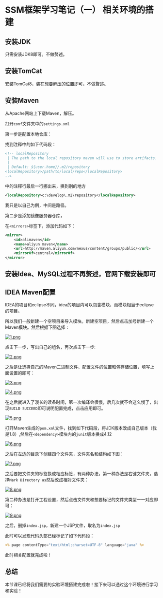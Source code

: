 # SSM框架学习笔记（一） 相关环境的搭建


## 安装JDK

只需安装JDK8即可。不做赘述。

## 安装TomCat

安装TomCat8，装在想要解压的位置即可，不做赘述。

## 安装Maven

从Apache网站上下载Maven，解压。

打开`conf`文件夹中的`settings.xml`

第一步是配置本地仓库：

找到注释中的如下代码段：

```xml
<!-- localRepository
 | The path to the local repository maven will use to store artifacts.
 |
 | Default: ${user.home}/.m2/repository
<localRepository>/path/to/local/repo</localRepository>
-->
```

中的注释行最后一行挪出来，换到别的地方

```xml
<localRepository>c:\develop\.m2\repository</localRepository>
```

我只是以自己为例，中间是路径。

第二步是添加镜像服务器仓库，

在`<mirrors>`标签下，添加代码如下：

```xml
<mirror>
    <id>alimaven</id>
    <name>aliyun maven</name>
    <url>http://maven.aliyun.com/nexus/content/groups/public/</url>
    <mirrorOf>central</mirrorOf>
</mirror>
```

## 安装Idea、MySQL过程不再赘述，官网下载安装即可

## IDEA Maven配置

IDEA的项目和eclipse不同，idea的项目内可以包含模块，而模块相当于eclipse的项目。

所以我们一般新建一个空项目来导入模块。新建空项目，然后点击加号新建一个Maven模块。然后根据下图选择：

[![1.png](https://img.zephyrl.co/images/2020/02/02/1.png)](https://img.zephyrl.co/image/Uzu)

点击下一步，写出自己的组名，再次点击下一步:

[![2.png](https://img.zephyrl.co/images/2020/02/02/2.png)](https://img.zephyrl.co/image/3Np)

之后是让选择自己的Maven二进制文件、配置文件的位置和包存储位置，填写上面设置的即可：

[![3.png](https://img.zephyrl.co/images/2020/02/02/3.png)](https://img.zephyrl.co/image/HX1)

[![4.png](https://img.zephyrl.co/images/2020/02/02/4.png)](https://img.zephyrl.co/image/tFa)

在之后就进入了漫长的读条时间，第一次编译会很慢，后几次就不会这么慢了，出现`BUILD SUCCEED`即可说明配置完成，点击应用即可。

[![5.png](https://img.zephyrl.co/images/2020/02/02/5.png)](https://img.zephyrl.co/image/brq)

打开Maven生成的`pom.xml`文件，找到如下代码段，将JDK版本改成自己版本（我是1.8）,然后在`<dependency>`模块内的`junit`版本换成4.12

[![6.png](https://img.zephyrl.co/images/2020/02/02/6.png)](https://img.zephyrl.co/image/FSW)

之后在左边的目录下创建四个文件夹，文件夹名和结构如下图：

[![7.png](https://img.zephyrl.co/images/2020/02/02/7.png)](https://img.zephyrl.co/image/Gsy)

之后要把文件夹的标签换成相应标签，有两种办法，第一种办法是右键文件夹，选择`Mark Directory as`然后改成相对文件夹：

[![8.png](https://img.zephyrl.co/images/2020/02/02/8.png)](https://img.zephyrl.co/image/N2Vh)

第二种办法是打开工程设置，然后点击文件夹和想要标记的文件夹类型一一对应即可：

[![9.png](https://img.zephyrl.co/images/2020/02/02/9.png)](https://img.zephyrl.co/image/lAX)

之后，删掉`index.jsp`，新建一个JSP文件，取名为`index.jsp`

此时可以发现代码头部已经标记了如下代码段：

```jsp
<% page contentType="text/html;charset=UTF-8" language="java" %>
```

此时相关配置就完成啦！

## 总结

本节课已经将我们需要的实验环境搭建完成啦！接下来可以通过这个环境进行学习和实验！
